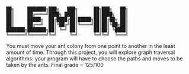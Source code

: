     ██╗     ███████╗███╗   ███╗      ██╗███╗   ██╗
    ██║     ██╔════╝████╗ ████║      ██║████╗  ██║
    ██║     █████╗  ██╔████╔██║█████╗██║██╔██╗ ██║
    ██║     ██╔══╝  ██║╚██╔╝██║╚════╝██║██║╚██╗██║
    ███████╗███████╗██║ ╚═╝ ██║      ██║██║ ╚████║
    ╚══════╝╚══════╝╚═╝     ╚═╝      ╚═╝╚═╝  ╚═══╝
                                              
You must move your ant colony from one point to another in the least amount of time. 
Through this project, you will explore graph traversal algorithms: 
your program will have to choose the paths and moves to be taken by the ants.
Final grade = 125/100
